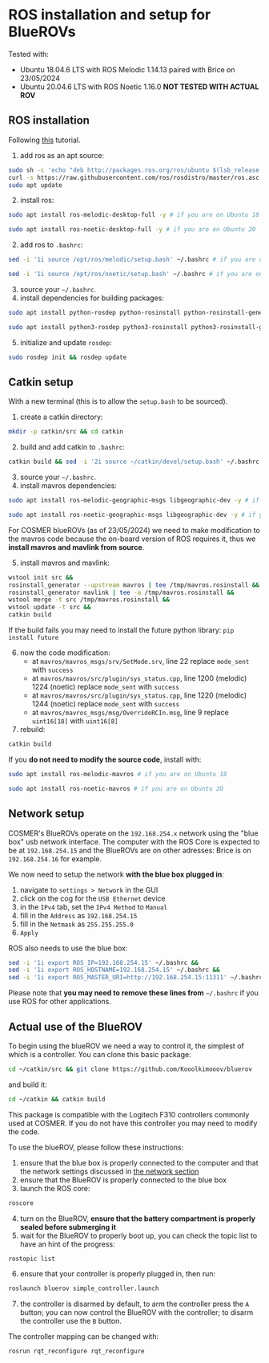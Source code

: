 # ROS installation and setup for BlueROVs

Tested with:
- Ubuntu 18.04.6 LTS with ROS Melodic 1.14.13 paired with Brice on 23/05/2024
- Ubuntu 20.04.6 LTS with ROS Noetic 1.16.0 **NOT TESTED WITH ACTUAL ROV**

## ROS installation

Following [this](http://wiki.ros.org/Installation/Ubuntu) tutorial.

1. add ros as an apt source:
```bash
sudo sh -c 'echo "deb http://packages.ros.org/ros/ubuntu $(lsb_release -sc) main" > /etc/apt/sources.list.d/ros-latest.list' && 
curl -s https://raw.githubusercontent.com/ros/rosdistro/master/ros.asc | sudo apt-key add - && 
sudo apt update
```
2. install ros:
```bash
sudo apt install ros-melodic-desktop-full -y # if you are on Ubuntu 18
```   
```bash
sudo apt install ros-noetic-desktop-full -y # if you are on Ubuntu 20
``` 
2. add ros to `.bashrc`:
```bash
sed -i '1i source /opt/ros/melodic/setup.bash' ~/.bashrc # if you are on Ubuntu 18
``` 
```bash
sed -i '1i source /opt/ros/noetic/setup.bash' ~/.bashrc # if you are on Ubuntu 20
``` 
3. source your `~/.bashrc`.
4. install dependencies for building packages: 
```bash
sudo apt install python-rosdep python-rosinstall python-rosinstall-generator python-wstool python-catkin-tools build-essential -y # if you are on Ubuntu 18
```
```bash
sudo apt install python3-rosdep python3-rosinstall python3-rosinstall-generator python3-wstool python3-catkin-tools build-essential -y # if you are on Ubuntu 20
```
5. initialize and update `rosdep`: 
```bash
sudo rosdep init && rosdep update
```

## Catkin setup

With a new terminal (this is to allow the `setup.bash` to be sourced).

1. create a catkin directory: 
```bash
mkdir -p catkin/src && cd catkin
```
2. build and add catkin to `.bashrc`:
```bash
catkin build && sed -i '2i source ~/catkin/devel/setup.bash' ~/.bashrc
``` 
3. source your `~/.bashrc`.
4. install mavros dependencies: 
```bash
sudo apt install ros-melodic-geographic-msgs libgeographic-dev -y # if you are on Ubuntu 18
```
```bash
sudo apt install ros-noetic-geographic-msgs libgeographic-dev -y # if you are on Ubuntu 20
```

For COSMER blueROVs (as of 23/05/2024) we need to make modification to the mavros code because the on-board version of ROS requires it, thus we **install mavros and mavlink from source**.

5. install mavros and mavlink:
```bash
wstool init src &&
rosinstall_generator --upstream mavros | tee /tmp/mavros.rosinstall &&
rosinstall_generator mavlink | tee -a /tmp/mavros.rosinstall &&
wstool merge -t src /tmp/mavros.rosinstall &&
wstool update -t src &&
catkin build
```
If the build fails you may need to install the future python library: `pip install future`

6. now the code modification:
   - at `mavros/mavros_msgs/srv/SetMode.srv`, line 22 replace `mode_sent` with `success` 
   - at `mavros/mavros/src/plugin/sys_status.cpp`, line 1200 (melodic) 1224 (noetic) replace `mode_sent` with `success` 
   - at `mavros/mavros/src/plugin/sys_status.cpp`, line 1220 (melodic) 1244 (noetic) replace `mode_sent` with `success` 
   - at `mavros/mavros_msgs/msg/OverrideRCIn.msg`, line 9 replace `uint16[18]` with `uint16[8]` 
7. rebuild: 
```bash
catkin build
```
If you **do not need to modify the source code**, install with:
```bash
sudo apt install ros-melodic-mavros # if you are on Ubuntu 18
```
```bash
sudo apt install ros-noetic-mavros # if you are on Ubuntu 2O
```

## Network setup

COSMER's BlueROVs operate on the `192.168.254.x` network using the "blue box" usb network interface. The computer with the ROS Core is expected to be at `192.168.254.15` and the BlueROVs are on other adresses: Brice is on `192.168.254.16` for example.

We now need to setup the network **with the blue box plugged in**:

1. navigate to `settings > Network` in the GUI
2. click on the cog for the `USB Ethernet` device
3. in the `IPv4` tab, set the `IPv4 Method` to `Manual`
4. fill in the `Address` as `192.168.254.15`
5. fill in the `Netmask` as `255.255.255.0`
6. `Apply`

ROS also needs to use the blue box:
```bash
sed -i '1i export ROS_IP=192.168.254.15' ~/.bashrc &&
sed -i '1i export ROS_HOSTNAME=192.168.254.15' ~/.bashrc &&
sed -i '1i export ROS_MASTER_URI=http://192.168.254.15:11311' ~/.bashrc
```
Please note that **you may need to remove these lines from** `~/.bashrc` if you use ROS for other applications.

## Actual use of the BlueROV

To begin using the blueROV we need a way to control it, the simplest of which is a controller. You can clone this basic package:
```bash
cd ~/catkin/src && git clone https://github.com/Kooolkimooov/bluerov
```
and build it:
```bash
cd ~/catkin && catkin build
```
This package is compatible with the Logitech F310 controllers commonly used at COSMER. If you do not have this controller you may need to modify the code.

To use the blueROV, please follow these instructions:

1. ensure that the blue box is properly connected to the computer and that the network settings discussed in [the network section](#network-setup)
2. ensure that the BlueROV is properly connected to the blue box
3. launch the ROS core:
```bash
roscore
```
4. turn on the BlueROV, **ensure that the battery compartment is properly sealed before submerging it**
5. wait for the BlueROV to properly boot up, you can check the topic list to have an hint of the progress:
```bash
rostopic list
```
6. ensure that your controller is properly plugged in, then run:
```bash
roslaunch bluerov simple_controller.launch
```
7. the controller is disarmed by default, to arm the controller press the `A` button; you can now control the BlueROV with the controller; to disarm the controller use the `B` button.

The controller mapping can be changed with:
```bash
rosrun rqt_reconfigure rqt_reconfigure
```


